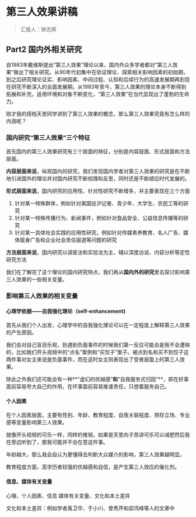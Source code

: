 # 第三人效果讲稿

> 汇报人：钟志辉

## Part2 国内外相关研究

自1983年戴维斯提出“第三人效果”理论以来，国内外众多学者都对“第三人效果”做出了相关研究。从90年代初集中在验证理论、探索相关影响因素的初始期，到之后研究理论证实、影响因素、中间过程、认知和后续行为的高速发展期再到现在研究不断深入的全面发展期。从1983年至今，第三人效果的理论本身不断得到拓展和补充，适用环境和对象不断变化，“第三人效果”在当代显现出了蓬勃的生命力。


刚才我的搭档天恩同学讲到了第三人效果的概念，那么第三人效果究竟有怎么样的内涵呢？
### 国内研究“第三人效果”三个特征

首先国内的第三人效果研究有三个层面的特征，分别是内容层面、形式层面和方法层面。

**内容层面来说**，纵观国内的研究，我们发现国内学者对第三人效果的研究是在不断地引进国外的理论并对国内研究不断梳理和反思，同时还是不断顺应时代发展的。

**形式层面来说**，国内研究的应用性、针对性研究不断增多，并主要表现在三个方面

1. 针对某一特殊群体，例如针对美国驻沪记者、青少年、大学生、农民工等的研究
2. 针对某一特殊传播行为、新闻事件，例如针对食品安全、公益信息传播等的研究
3. 针对某一具体社会实践的应用性研究，例如针对传媒素养教育、名人广告、媒体瘦身广告和企业社会责任报道等问题的研究

**方法层面来说**，国内研究以调查法和实验法为主，辅以深度访谈、内容分析等定性研究方法

我们在了解完了这个理论的国内研究特点，我们再从**国内外的研究**里去探讨影响第三人效果的一些相关变量。

### 影响第三人效果的相关变量

#### 心理学依据——自我强化理论（self-enhancement)

首先从我们个人出发，心理学中的自我强化理论可以在一定程度上解释第三人效果的产生原因。

我们会对自己盲目乐观，到遇到负面事件的时候我们第一反应可能会是我不会遭殃的，比如我们开头视频中的“点名”案例和“买饺子”案子。被点到名和买不到饺子这两件事对女主来说是负面事件，而在这时女主则表现出了受者层面上的第三人效果。

除此之外我们还可能会有一种**“虚幻的优越感”**和**“自我服务式归因”**，即在好事面前容易夸大自己的作用，在坏事面前容易推诿责任，只想着服务自己。

#### 个人因素

在个人因素层面，主要有性别、年龄、教育程度、自我关联程度、预存立场、专业感等变量影响第三人效果。

就像开头视频的可乐一样，同样的推销，如果是天恩向子昂讲可乐可以减肥然后我在旁边听到了，那我可能并不会在意这件事。

年龄越大，那么我会自认为更懂得去判断大众媒介的影响，第三人效果越明显。

教育程度方面，高学历者较强的优越感和自信，是产生第三人效应的催化剂。

#### 信息、媒体有关变量

心理、个人因素、信息 媒体有关变量、文化和本土差异

文化和本土差异：例如学者禹卫华、于小川、曾秀芹和邱鸿峰等人的文章中